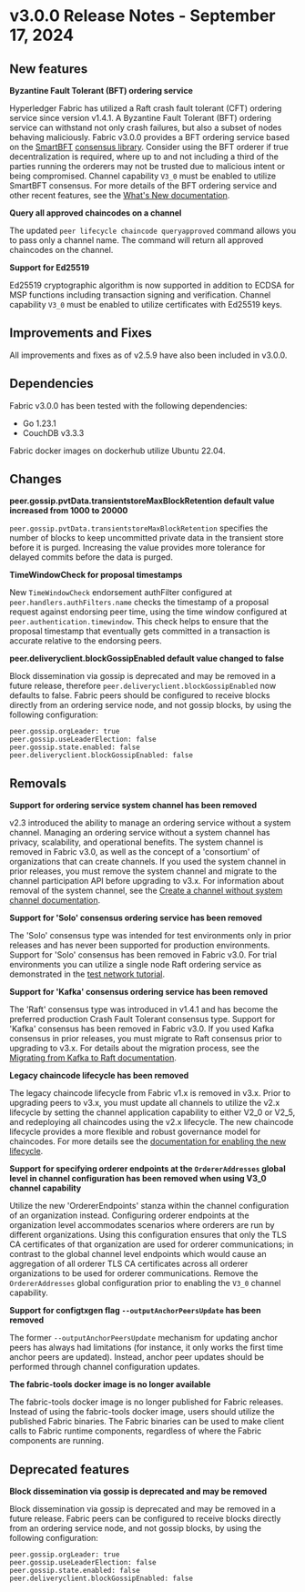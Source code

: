 v3.0.0 Release Notes - September 17, 2024
=========================================

New features
------------

**Byzantine Fault Tolerant (BFT) ordering service**

Hyperledger Fabric has utilized a Raft crash fault tolerant (CFT) ordering service since version v1.4.1.
A Byzantine Fault Tolerant (BFT) ordering service can withstand not only crash failures, but also a subset of nodes behaving maliciously.
Fabric v3.0.0 provides a BFT ordering service based on the [SmartBFT](https://arxiv.org/abs/2107.06922) [consensus library](https://github.com/hyperledger-labs/SmartBFT).
Consider using the BFT orderer if true decentralization is required, where up to and not including a third of the parties running the orderers may not be trusted due to malicious intent or being compromised.
Channel capability `V3_0` must be enabled to utilize SmartBFT consensus.
For more details of the BFT ordering service and other recent features, see the [What's New documentation](https://hyperledger-fabric.readthedocs.io/en/latest/whatsnew.html).

**Query all approved chaincodes on a channel**

The updated `peer lifecycle chaincode queryapproved` command allows you to pass only a channel name.
The command will return all approved chaincodes on the channel.

**Support for Ed25519**

Ed25519 cryptographic algorithm is now supported in addition to ECDSA for MSP functions including transaction signing and verification.
Channel capability `V3_0` must be enabled to utilize certificates with Ed25519 keys.


Improvements and Fixes
----------------------

All improvements and fixes as of v2.5.9 have also been included in v3.0.0.


Dependencies
------------
Fabric v3.0.0 has been tested with the following dependencies:
* Go 1.23.1
* CouchDB v3.3.3

Fabric docker images on dockerhub utilize Ubuntu 22.04.


Changes
-------

**peer.gossip.pvtData.transientstoreMaxBlockRetention default value increased from 1000 to 20000**

`peer.gossip.pvtData.transientstoreMaxBlockRetention` specifies the number of blocks to keep uncommitted private data
in the transient store before it is purged. Increasing the value provides more tolerance for delayed commits
before the data is purged.

**TimeWindowCheck for proposal timestamps**

New `TimeWindowCheck` endorsement authFilter configured at `peer.handlers.authFilters.name` checks the timestamp of a proposal request against endorsing peer time,
using the time window configured at `peer.authentication.timewindow`.
This check helps to ensure that the proposal timestamp that eventually gets committed in a transaction is accurate relative to the endorsing peers.

**peer.deliveryclient.blockGossipEnabled default value changed to false** 

Block dissemination via gossip is deprecated and may be removed in a future release,
therefore `peer.deliveryclient.blockGossipEnabled` now defaults to false.
Fabric peers should be configured to receive blocks directly from an ordering service
node, and not gossip blocks, by using the following configuration:
```
peer.gossip.orgLeader: true
peer.gossip.useLeaderElection: false
peer.gossip.state.enabled: false
peer.deliveryclient.blockGossipEnabled: false
```

Removals
--------

**Support for ordering service system channel has been removed**

v2.3 introduced the ability to manage an ordering service without a system channel.
Managing an ordering service without a system channel has privacy, scalability, and operational benefits.
The system channel is removed in Fabric v3.0, as well as the concept of a 'consortium' of organizations that can create channels.
If you used the system channel in prior releases, you must remove the system channel and migrate to the channel participation API before upgrading to v3.x.
For information about removal of the system channel, see the [Create a channel without system channel documentation](https://hyperledger-fabric.readthedocs.io/en/release-2.5/create_channel/create_channel_participation.html).

**Support for 'Solo' consensus ordering service has been removed**

The 'Solo' consensus type was intended for test environments only in prior releases and has never been supported for production environments.
Support for 'Solo' consensus has been removed in Fabric v3.0.
For trial environments you can utilize a single node Raft ordering service as demonstrated in the [test network tutorial](https://hyperledger-fabric.readthedocs.io/en/latest/test_network.html).

**Support for 'Kafka' consensus ordering service has been removed**

The 'Raft' consensus type was introduced in v1.4.1 and has become the preferred production Crash Fault Tolerant consensus type.
Support for 'Kafka' consensus has been removed in Fabric v3.0.
If you used Kafka consensus in prior releases, you must migrate to Raft consensus prior to upgrading to v3.x.
For details about the migration process, see the [Migrating from Kafka to Raft documentation](https://hyperledger-fabric.readthedocs.io/en/release-2.5/kafka_raft_migration.html).

**Legacy chaincode lifecycle has been removed**

The legacy chaincode lifecycle from Fabric v1.x is removed in v3.x.
Prior to upgrading peers to v3.x, you must update all channels to utilize the v2.x lifecycle
by setting the channel application capability to either V2_0 or V2_5,
and redeploying all chaincodes using the v2.x lifecycle. The new
chaincode lifecycle provides a more flexible and robust governance model
for chaincodes. For more details see the
[documentation for enabling the new lifecycle](https://hyperledger-fabric.readthedocs.io/en/release-2.5/enable_cc_lifecycle.html).

**Support for specifying orderer endpoints at the `OrdererAddresses` global level in channel configuration has been removed when using V3_0 channel capability**

Utilize the new 'OrdererEndpoints' stanza within the channel configuration of an organization instead.
Configuring orderer endpoints at the organization level accommodates
scenarios where orderers are run by different organizations. Using
this configuration ensures that only the TLS CA certificates of that organization
are used for orderer communications; in contrast to the global channel level endpoints which
would cause an aggregation of all orderer TLS CA certificates across
all orderer organizations to be used for orderer communications.
Remove the `OrdererAddresses` global configuration prior to enabling the `V3_0` channel capability.

**Support for configtxgen flag `--outputAnchorPeersUpdate` has been removed**

The former `--outputAnchorPeersUpdate` mechanism for updating anchor peers has always had
limitations (for instance, it only works the first time anchor peers are updated).
Instead, anchor peer updates should be performed through channel configuration updates.

**The fabric-tools docker image is no longer available**

The fabric-tools docker image is no longer published for Fabric releases.
Instead of using the fabric-tools docker image, users should utilize the
published Fabric binaries. The Fabric binaries can be used to make client calls
to Fabric runtime components, regardless of where the Fabric components are running.

Deprecated features
-------------------

**Block dissemination via gossip is deprecated and may be removed**

Block dissemination via gossip is deprecated and may be removed in a future release.
Fabric peers can be configured to receive blocks directly from an ordering service
node, and not gossip blocks, by using the following configuration:
```
peer.gossip.orgLeader: true
peer.gossip.useLeaderElection: false
peer.gossip.state.enabled: false
peer.deliveryclient.blockGossipEnabled: false
```
